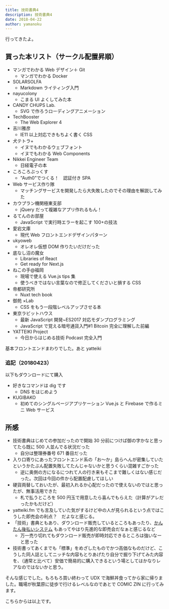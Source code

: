 ```yaml
---
title: 技術書典4
description: 技術書典4
date: 2018-04-22
author: yamanoku
---
```


行ってきたよ。

## 買った本リスト（サークル配置昇順）

- マンガでわかる Web デザイン＋ Git
  - マンガでわかる Docker
- SOLARSOLFA
  - Markdown ライティング入門
- nayucolony
  - こまる UI よくしてみた本
- CANDY CHUPS Lab.
  - SVG で作ろうローディングアニメーション
- TechBooster
  - The Web Explorer 4
- 吉川雅彦
  - IE11 以上対応できもちよく書く CSS
- 犬テトラ+
  - イヌでもわかるウェブフォント
  - イヌでもわかる Web Components
- Nikkei Engineer Team
  - 日経電子の本
- ころころぶっくす
  - "Auth0"でつくる！　認証付き SPA
- Web サービス作り隊
  - マッチングサービスを開発したら大失敗したのでその理由を解説してみた
- カウプラン機関極東支部
  - jQuery だって複雑なアプリ作れるもん！
- るてんのお部屋
  - JavaScript で実行時エラーを起こす 100+の技法
- 愛宕文庫
  - 現代 Web フロントエンドデザインパターン
- ukyoweb
  - オレオレ仮想 DOM 作りたいだけだった
- 底なし沼の魔女
  - Libraries of React
  - Get ready for Next.js
- ねこの手@福岡
  - 現場で使える Vue.js tips 集
  - 使うべきではない言葉なので修正してくださいと損する CSS
- 帝都研究所
  - Nuxt tech book
- 御苑 ×Lab
  - CSS をもう一段階レベルアップさせる本
- 東京ラビットハウス
  - 最新 JavaScript 開発~ES2017 対応モダンプログラミング
  - JavaScript で覚える暗号通貨入門#1 Bitcoin 完全に理解した前編
- YATTEIKI Project
  - 今日からはじめる技術 Podcast 完全入門

基本フロントエンドまわりでした。あと yatteiki

### 追記（20180423）

以下もダウンロードにて購入

- 好きなコマンドは dig です
  - DNS をはじめよう
- KUGIBAKO
  - 初めてのシングルページアプリケーション Vue.js と Firebase で作るミニ Web サービス

## 所感

- 技術書典はじめての参加だったので開始 30 分前につけば御の字かなと思ってたら既に 500 人並んでる状況だった
  - 自分は整理券番号 671 番目だった
- 入り口寄りにあったフロントエンド系の「お〜か」島らへんが密集していたというかたぶん配置失敗してたんじゃないかと思うくらい混雑すごかった
  - 逆に奥側の方になるにつれて人の行き来もそこまで難しくはない感じだった。次回は今回の件から配置配慮してほしい
- 硬貨両替しておいたが、最初入れるか心配だったので使えないのではと思ったが、無事活用できた
  - 札で払うところを 500 円玉で用意したら喜んでもらえた（計算がアレだったかもだけど）
- yatteiki.fm でも言及していた気がするけど中の人が見られるという点ではこうした即売会の利点？　だよなと感じる。
- 「技術」書典ともあり、ダウンロード販売しているところもあったり、[かんたん後払いシステム](https://blog.techbookfest.org/2017/10/18/payment/) もあってやはり先進的な即売会だなぁと感じるなど
  - 万一売り切れてもダウンロード販売が即時対応できるところは強いなーと思った
- 技術書ってあくまでも「標準」をめざしたものでかつ高価なものだけど、こうした同人誌としてニッチな内容もとりあげたり自分で掘り下げてみた内容を、（通常と比べて）安価で簡易的に購入できるという場としてはかなりレアなのではないかと思う。

そんな感じでした。もろもろ買い終わって UDX で海鮮丼食ってから家に帰りました。職場が秋葉原に徒歩で行けるレベルなのであとで COMIC ZIN に行ってみます。

こちらからは以上です。
